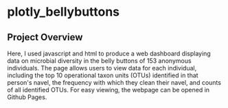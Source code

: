 # plotly_bellybuttons

## Project Overview

Here, I used javascript and html to produce a web dashboard displaying data on microbial diversity in the belly buttons of 
153 anonymous individuals. 
The page allows users to view data for each individual, including the top 10 operational taxon units (OTUs) identified in 
that person's navel, the frequency with which they clean their navel, and counts of all identified OTUs.
For easy viewing, the webpage can be opened in Github Pages. 



